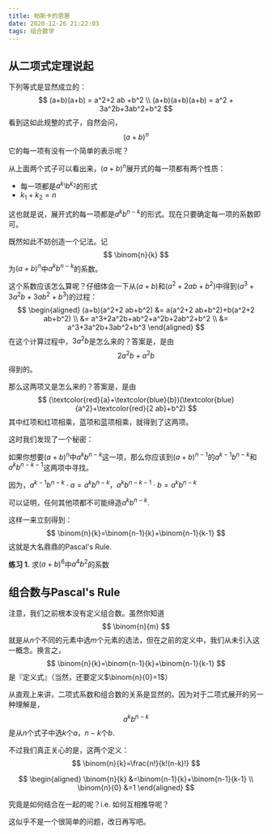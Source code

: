```yaml
---
title: 帕斯卡的恩惠
date: 2020-12-26 21:22:03
tags: 组合数学
---
```


## 从二项式定理说起

下列等式是显然成立的：
$$
(a+b)(a+b) = a^2+2 ab +b^2 \\
(a+b)(a+b)(a+b) = a^2 + 3a^2b+3ab^2+b^2
$$
看到这如此规整的式子，自然会问，
$$
(a+b)^n 
$$
它的每一项有没有一个简单的表示呢？

从上面两个式子可以看出来，$(a+b)^n$展开式的每一项都有两个性质：

+ 每一项都是$a^{k_1} b^{k_2}$的形式
+ $k_1+k_2=n$

这也就是说，展开式的每一项都是$a^k b^{n-k}$的形式。现在只要确定每一项的系数即可。

既然如此不妨创造一个记法。记
$$
\binom{n}{k}
$$
为$(a+b)^n$中$a^k b^{n-k}$的系数。

这个系数应该怎么算呢？仔细体会一下从$(a+b)$和$(a^2+2ab+b^2)$中得到$(a^3+3a^2b+3ab^2+b^3)$的过程：
$$
\begin{aligned}
(a+b)(a^2+2 ab+b^2) &= a(a^2+2 ab+b^2)+b(a^2+2 ab+b^2) \\
                    &= a^3+2a^2b+ab^2+a^2b+2ab^2+b^2 \\
                    &= a^3+3a^2b+3ab^2+b^3
\end{aligned}
$$
在这个计算过程中，$3 a^2 b$是怎么来的？答案是，是由
$$
2a^2b + a^2b
$$
得到的。

那么这两项又是怎么来的？答案是，是由
$$
(\textcolor{red}{a}+\textcolor{blue}{b})(\textcolor{blue}{a^2}+\textcolor{red}{2 ab}+b^2)
$$
其中红项和红项相乘，蓝项和蓝项相乘，就得到了这两项。

这时我们发现了一个秘密：

如果你想要$(a+b)^n$中$a^k b^{n-k}$这一项，那么你应该到$(a+b)^{n-1}$的$a^{k-1}b^{n-k}$和$a^{k}b^{n-k-1}$这两项中寻找。

因为，$a^{k-1}b^{n-k} \cdot a=a^k b^{n-k}$，$a^{k}b^{n-k-1} \cdot b=a^k b^{n-k}$

可以证明，任何其他项都不可能缔造$a^k b^{n-k}$.

这样一来立刻得到：
$$
\binom{n}{k}=\binom{n-1}{k}+\binom{n-1}{k-1}
$$
这就是大名鼎鼎的Pascal's Rule.

**练习 1.** 求$(a+b)^6$中$a^4b^2$的系数

## 组合数与Pascal's Rule

注意，我们之前根本没有定义组合数。虽然你知道
$$
\binom{n}{m}
$$
就是从$n$个不同的元素中选$m$个元素的选法，但在之前的定义中，我们从未引入这一概念。换言之，
$$
\binom{n}{k}=\binom{n-1}{k}+\binom{n-1}{k-1}
$$
是『定义式』（当然，还要定义$\binom{n}{0}=1$）

从直观上来讲，二项式系数和组合数的关系是显然的。因为对于二项式展开的另一种理解是，
$$
a^k b^{n-k}
$$
是从$n$个式子中选$k$个$a$，$n-k$个$b$.

不过我们真正关心的是，这两个定义：
$$
\binom{n}{k}=\frac{n!}{k!(n-k)!}
$$

$$
\begin{aligned}
\binom{n}{k} &=\binom{n-1}{k}+\binom{n-1}{k-1} \\
\binom{n}{0} &=1
\end{aligned}
$$

究竟是如何结合在一起的呢？i.e. 如何互相推导呢？

这似乎不是一个很简单的问题，改日再写吧。